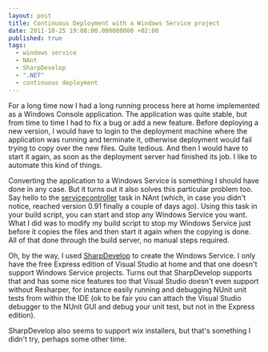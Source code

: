 ```yaml
---
layout: post
title: Continuous Deployment with a Windows Service project
date: 2011-10-25 19:08:00.000000000 +02:00
published: true
tags:
  - windows service
  - NAnt
  - SharpDevelop
  - ".NET"
  - continuous deployment
---
```


For a long time now I had a long running process here at home implemented as a
Windows Console application. The application was quite stable, but from time to
time I had to fix a bug or add a new feature. Before deploying a new version, I
would have to login to the deployment machine where the application was running
and terminate it, otherwise deployment would fail trying to copy over the new
files. Quite tedious. And then I would have to start it again, as soon as the
deployment server had finished its job. I like to automate this kind of things.

Converting the application to a Windows Service is something I should have done
in any case. But it turns out it also solves this particular problem too. Say
hello to the
<a href="http://nant.sourceforge.net/release/0.91/help/tasks/servicecontroller.html" target="_blank">servicecontroller</a>
task in NAnt (which, in case you didn't notice, reached version 0.91 finally a
couple of days ago). Using this task in your build script, you can start and
stop any Windows Service you want. What I did was to modify my build script to
stop my Windows Service just before it copies the files and then start it again
when the copying is done. All of that done through the build server, no manual
steps required.

Oh, by the way, I used
<a href="http://www.icsharpcode.net/opensource/sd/" target="_blank">SharpDevelop</a>
to create the Windows Service. I only have the free Express edition of Visual
Studio at home and that one doesn't support Windows Service projects. Turns out
that SharpDevelop supports that and has some nice features too that Visual
Studio doesn't even support without Resharper, for instance easily running and
debugging NUnit unit tests from within the IDE (ok to be fair you can attach the
Visual Studio debugger to the NUnit GUI and debug your unit test, but not in the
Express edition).

SharpDevelop also seems to support wix installers, but that's something I didn't
try, perhaps some other time.
